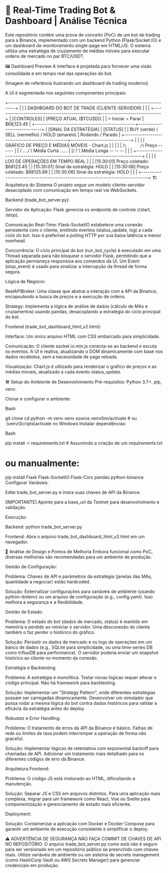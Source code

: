 <h1>
🤖 <strong>Real-Time Trading Bot & Dashboard | Análise Técnica</strong>
</h1>

Este repositório contém uma prova de conceito (PoC) de um bot de trading para a Binance, implementado com um backend Python (Flask/Socket.IO) e um dashboard de monitoramento single-page em HTML/JS. O sistema utiliza uma estratégia de cruzamento de médias móveis para executar ordens de mercado no par BTC/USDT.

🖼️ Dashboard Preview
A interface é projetada para fornecer uma visão consolidada e em tempo real das operações do bot.

(Imagem de referência ilustrando um dashboard de trading moderno)

A UI é segmentada nos seguintes componentes principais:

+---------------------------------------------------------------------------------+
|                                                                                 |
|                      DASHBOARD DO BOT DE TRADE (CLIENTE-SERVIDOR)                 |
|                                                                                 |
+--------------------------------------------------+------------------------------+
| [CONTROLES]                                      | [PREÇO ATUAL (BTCUSD)]       |
|  > Iniciar      > Parar                          |  $68,123.45                  |
+--------------------------------------------------+------------------------------+
| [SINAL DA ESTRATÉGIA]                            | [STATUS]                     |
|  BUY (verde) / SELL (vermelho) / HOLD (amarelo)  |  Rodando / Parado            |
+--------------------------------------------------+------------------------------+
|                                                                                 |
| [ GRÁFICO DE PREÇO E MÉDIAS MÓVEIS - Chart.js ]                                  |
|                                                                                 |
|  /``````\      /``````\       Preço ------                                       |
| /        \..../        \      Média Curta ......                                 |
|/                       /`\    Média Longa -- -- --                               |
|                                                                                 |
+---------------------------------------------------------------------------------+
|                                                                                 |
| [ LOG DE OPERAÇÕES EM TEMPO REAL ]                                              |
|  [15:30:01] Preço coletado: $68123.45                                            |
|  [15:30:01] Sinal da estratégia: HOLD                                           |
|  [15:30:06] Preço coletado: $68125.99                                            |
|  [15:30:06] Sinal da estratégia: HOLD                                           |
|                                                                                 |
+---------------------------------------------------------------------------------+
🏗️ Arquitetura do Sistema
O projeto segue um modelo cliente-servidor desacoplado com comunicação em tempo real via WebSockets.

Backend (trade_bot_server.py):

Servidor de Aplicação: Flask gerencia os endpoints de controle (/start, /stop).

Comunicação Real-Time: Flask-SocketIO estabelece uma conexão persistente com o cliente, emitindo eventos (status_update, log) a cada ciclo do bot. Isso é preferível a polling HTTP por sua baixa latência e menor overhead.

Concorrência: O ciclo principal do bot (run_bot_cycle) é executado em uma Thread separada para não bloquear o servidor Flask, permitindo que a aplicação permaneça responsiva aos comandos da UI. Um Event (stop_event) é usado para sinalizar a interrupção da thread de forma segura.

Lógica de Negócio:

RealAPIBroker: Uma classe que abstrai a interação com a API da Binance, encapsulando a busca de preços e a execução de ordens.

Strategy: Implementa a lógica de análise de dados (cálculo de MAs e cruzamentos) usando pandas, desacoplando a estratégia do ciclo principal do bot.

Frontend (trade_bot_dashboard_html_v2.html):

Interface: Um único arquivo HTML com CSS embarcado para simplicidade.

Comunicação: O cliente socket.io.min.js conecta-se ao backend e escuta os eventos. A UI é reativa, atualizando o DOM dinamicamente com base nos dados recebidos, sem a necessidade de page reloads.

Visualização: Chart.js é utilizado para renderizar o gráfico de preços e as médias móveis, atualizado a cada evento status_update.

🛠️ Setup do Ambiente de Desenvolvimento
Pré-requisitos: Python 3.7+, pip, venv.

Clonar e configurar o ambiente:

Bash

git clone <url-do-repositorio>
cd <diretorio-do-repositorio>
python -m venv venv
source venv/bin/activate # ou .\venv\Scripts\activate no Windows
Instalar dependências:

Bash

pip install -r requirements.txt # Assumindo a criação de um requirements.txt
# ou manualmente:
pip install Flask Flask-SocketIO Flask-Cors pandas python-binance
Configurar Variáveis:

Edite trade_bot_server.py e insira suas chaves de API da Binance.

[IMPORTANTE] Aponte para a base_url da Testnet para desenvolvimento e validação.

Execução:

Backend: python trade_bot_server.py

Frontend: Abra o arquivo trade_bot_dashboard_html_v2.html em um navegador.

🔬 Análise de Design e Pontos de Melhoria
Embora funcional como PoC, diversas melhorias são recomendadas para um ambiente de produção.

Gestão de Configuração:

Problema: Chaves de API e parâmetros da estratégia (janelas das MAs, quantidade a negociar) estão hardcoded.

Solução: Externalizar configurações para variáveis de ambiente (usando python-dotenv) ou um arquivo de configuração (e.g., config.yaml). Isso melhora a segurança e a flexibilidade.

Gestão de Estado:

Problema: O estado do bot (dados de mercado, status) é mantido em memória e perdido ao reiniciar o servidor. Uma desconexão do cliente também o faz perder o histórico do gráfico.

Solução: Persistir os dados de mercado e os logs de operações em um banco de dados (e.g., SQLite para simplicidade, ou uma time-series DB como InfluxDB para performance). O servidor poderia enviar um snapshot histórico ao cliente no momento da conexão.

Estratégia e Backtesting:

Problema: A estratégia é monolítica. Testar novas lógicas requer alterar o código principal. Não há framework para backtesting.

Solução: Implementar um "Strategy Pattern", onde diferentes estratégias possam ser carregadas dinamicamente. Desenvolver um simulador que possa rodar a mesma lógica do bot contra dados históricos para validar a eficácia da estratégia antes do deploy.

Robustez e Error Handling:

Problema: O tratamento de erros da API da Binance é básico. Falhas de rede ou limites de taxa podem interromper a operação de forma não graceful.

Solução: Implementar lógicas de retentativa com exponential backoff para chamadas de API. Adicionar um tratamento mais detalhado para os diferentes códigos de erro da Binance.

Arquitetura Frontend:

Problema: O código JS está misturado ao HTML, dificultando a manutenção.

Solução: Separar JS e CSS em arquivos distintos. Para uma aplicação mais complexa, migrar para um framework como React, Vue ou Svelte para componentização e gerenciamento de estado mais eficiente.

Deployment:

Solução: Containerizar a aplicação com Docker e Docker Compose para garantir um ambiente de execução consistente e simplificar o deploy.

:warning: ADVERTÊNCIA DE SEGURANÇA
NÃO FAÇA COMMIT DE CHAVES DE API NO REPOSITÓRIO. O arquivo trade_bot_server.py como está não é seguro para ser versionado em um repositório público se preenchido com chaves reais. Utilize variáveis de ambiente ou um sistema de secrets management (como HashiCorp Vault ou AWS Secrets Manager) para gerenciar credenciais em produção.
